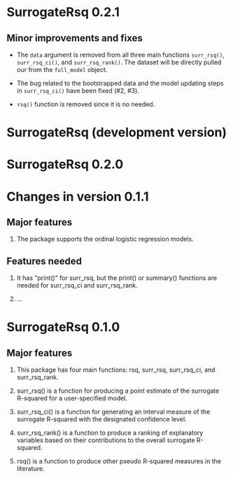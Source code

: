# SurrogateRsq 0.2.1

## Minor improvements and fixes 

* The `data` argument is removed from all three main functions `surr_rsq()`, `surr_rsq_ci()`, and `surr_rsq_rank()`. The dataset will be directly pulled our from the `full_model` object. 

* The bug related to the bootstrapped data and the model updating steps in `surr_rsq_ci()` have been fixed (#2, #3). 

* `rsq()` function is removed since it is no needed. 

# SurrogateRsq (development version)

# SurrogateRsq 0.2.0

# Changes in version 0.1.1

## Major features

1. The package supports the ordinal logistic regression models.

## Features needed

1. It has "print()" for surr_rsq, but the print() or summary() functions are needed for surr_rsq_ci and surr_rsq_rank.

2. ...

# SurrogateRsq 0.1.0

## Major features

1. This package has four main functions: rsq, surr_rsq, surr_rsq_ci, and surr_rsq_rank.

2. surr_rsq() is a function for producing a point estimate of the surrogate R-squared for a user-specified model.

2. surr_rsq_ci() is a function for generating an interval measure of the surrogate R-squared with the designated confidence level.

2. surr_rsq_rank() is a function to produce a ranking of explanatory variables based on
their contributions to the overall surrogate R-squared.

2. rsq() is a function to produce other pseudo R-squared measures in the literature.


